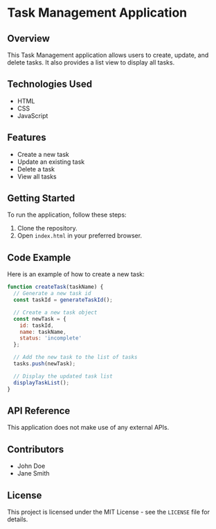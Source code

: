 # Task Management Application

## Overview

This Task Management application allows users to create, update, and delete tasks. It also provides a list view to display all tasks.

## Technologies Used

- HTML
- CSS
- JavaScript

## Features

- Create a new task
- Update an existing task
- Delete a task
- View all tasks

## Getting Started

To run the application, follow these steps:

1. Clone the repository.
2. Open `index.html` in your preferred browser.

## Code Example

Here is an example of how to create a new task:

```javascript
function createTask(taskName) {
  // Generate a new task id
  const taskId = generateTaskId();

  // Create a new task object
  const newTask = {
    id: taskId,
    name: taskName,
    status: 'incomplete'
  };

  // Add the new task to the list of tasks
  tasks.push(newTask);

  // Display the updated task list
  displayTaskList();
}
```

## API Reference

This application does not make use of any external APIs.

## Contributors

- John Doe
- Jane Smith

## License

This project is licensed under the MIT License - see the `LICENSE` file for details.